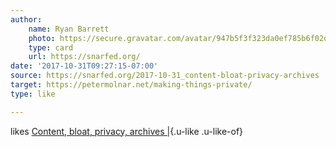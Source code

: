 ```yaml
---
author:
    name: Ryan Barrett
    photo: https://secure.gravatar.com/avatar/947b5f3f323da0ef785b6f02d9c265d6?s=96&d=blank&r=g
    type: card
    url: https://snarfed.org/
date: '2017-10-31T09:27:15-07:00'
source: https://snarfed.org/2017-10-31_content-bloat-privacy-archives
target: https://petermolnar.net/making-things-private/
type: like

---
```


likes [Content, bloat, privacy, archives
|](https://petermolnar.net/making-things-private/){.u-like .u-like-of}